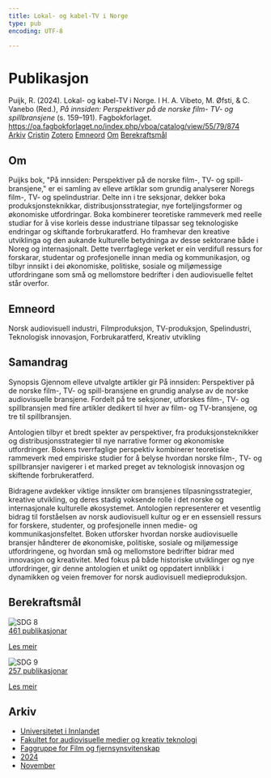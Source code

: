 ```yaml
---
title: Lokal- og kabel-TV i Norge
type: pub
encoding: UTF-8

---
```

<h1>Publikasjon</h1>
<article id="csl-bib-container-NHCXJ2WT" class="csl-bib-container">
  <div class="csl-bib-body"> <div class="csl-entry">Puijk, R. (2024). Lokal- og kabel-TV i Norge. I H. A. Vibeto, M. Øfsti, &#38; C. Vanebo (Red.), <i>På innsiden: Perspektiver på de norske film- TV- og spillbransjene</i> (s. 159–191). Fagbokforlaget. <a href="https://oa.fagbokforlaget.no/index.php/vboa/catalog/view/55/79/874">https://oa.fagbokforlaget.no/index.php/vboa/catalog/view/55/79/874</a></div> </div>
  <div class="csl-bib-buttons">
    <a href="#taxonomy-article-NHCXJ2WT" alt="archive" class="csl-bib-button">Arkiv</a>
    <a href="https://app.cristin.no/results/show.jsf?id=2324814" alt="Cristin" class="csl-bib-button">Cristin</a>
    <a href="http://zotero.org/groups/5881554/items/NHCXJ2WT" alt="Zotero" class="csl-bib-button">Zotero</a>
    <a href="#keywords-article-NHCXJ2WT" alt="keywords" class="csl-bib-button">Emneord</a>
    <a href="#about-article-NHCXJ2WT" alt="about_pub" class="csl-bib-button">Om</a>
    <a href="#sdg-article-NHCXJ2WT" alt="sdg" class="csl-bib-button">Berekraftsmål</a>
  </div>
  <div id="csl-bib-meta-container-NHCXJ2WT"></div>
</article>
<div id="csl-bib-meta-NHCXJ2WT" class="csl-bib-meta">
  <article id="about-article-NHCXJ2WT" class="about_pub-article">
    <h1>Om</h1>
    Puijks bok, "På innsiden: Perspektiver på de norske film-, TV- og spill-bransjene," er ei samling av elleve artiklar som grundig analyserer Noregs film-, TV- og spelindustriar. Delte inn i tre seksjonar, dekker boka produksjonsteknikkar, distribusjonsstrategiar, nye forteljingsformer og økonomiske utfordringar. Boka kombinerer teoretiske rammeverk med reelle studiar for å vise korleis desse industriane tilpassar seg teknologiske endringar og skiftande forbrukaratferd. Ho framhevar den kreative utviklinga og den aukande kulturelle betydninga av desse sektorane både i Noreg og internasjonalt. Dette tverrfaglege verket er ein verdifull ressurs for forskarar, studentar og profesjonelle innan media og kommunikasjon, og tilbyr innsikt i dei økonomiske, politiske, sosiale og miljømessige utfordringane som små og mellomstore bedrifter i den audiovisuelle feltet står overfor.
  </article>
  <article id="keywords-article-NHCXJ2WT" class="keywords-article">
    <h1>Emneord</h1>
    Norsk audiovisuell industri, Filmproduksjon, TV-produksjon, Spelindustri, Teknologisk innovasjon, Forbrukaratferd, Kreativ utvikling
  </article>
  <article id="abstract-article-NHCXJ2WT" class="abstract-article">
    <h1>Samandrag</h1>
    Synopsis 
Gjennom elleve utvalgte artikler gir På innsiden: Perspektiver på de norske film-, TV- og spill-bransjene en grundig analyse av de norske audiovisuelle bransjene. Fordelt på tre seksjoner, utforskes film-, TV- og spillbransjen med fire artikler dedikert til hver av film- og TV-bransjene, og tre til spillbransjen. 
 
Antologien tilbyr et bredt spekter av perspektiver, fra produksjonsteknikker og distribusjonsstrategier til nye narrative former og økonomiske utfordringer. Bokens tverrfaglige perspektiv kombinerer teoretiske rammeverk med empiriske studier for å belyse hvordan norske film-, TV- og spillbransjer navigerer i et marked preget av teknologisk innovasjon og skiftende forbrukeratferd. 
 
Bidragene avdekker viktige innsikter om bransjenes tilpasningsstrategier, kreative utvikling, og deres stadig voksende rolle i det norske og internasjonale kulturelle økosystemet. Antologien representerer et vesentlig bidrag til forståelsen av norsk audiovisuell kultur og er en essensiell ressurs for forskere, studenter, og profesjonelle innen medie- og kommunikasjonsfeltet. 
Boken utforsker hvordan norske audiovisuelle bransjer håndterer de økonomiske, politiske, sosiale og miljømessige utfordringene, og hvordan små og mellomstore bedrifter bidrar med innovasjon og kreativitet. Med fokus på både historiske utviklinger og nye utfordringer, gir denne antologien et unikt og oppdatert innblikk i dynamikken og veien fremover for norsk audiovisuell medieproduksjon.
  </article>
  <article id="sdg-article-NHCXJ2WT" class="sdg-article">
    <h1>Berekraftsmål</h1>
    <div class="sdg-container"><div id="sdg8" class="sdg">
        <img src="{{< params subfolder >}}images/sdg/sdg08_nn.png" class="image" alt="SDG 8">
        <div class="sdg-overlay">
          <a href="{{< params subfolder >}}nn/archive/?sdg=8#archive" class="sdg-publication-count"><span>461</span> publikasjonar</a>
          <p><a href="https://fn.no/om-fn/fns-baerekraftsmaal/anstendig-arbeid-og-oekonomisk-vekst?lang=nno-NO" class="sdg-read-more">Les meir</a></p>
        </div>
      </div> <div id="sdg9" class="sdg">
        <img src="{{< params subfolder >}}images/sdg/sdg09_nn.png" class="image" alt="SDG 9">
        <div class="sdg-overlay">
          <a href="{{< params subfolder >}}nn/archive/?sdg=9#archive" class="sdg-publication-count"><span>257</span> publikasjonar</a>
          <p><a href="https://fn.no/om-fn/fns-baerekraftsmaal/industri-innovasjon-og-infrastruktur?lang=nno-NO" class="sdg-read-more">Les meir</a></p>
        </div>
      </div></div>
  </article>
  <article id="taxonomy-article-NHCXJ2WT" class="taxonomy-article">
    <h1>Arkiv</h1>
    <ul>
      <li><a href="{{< params subfolder >}}nn/archive/?key=3DCRN523">Universitetet i Innlandet</a></li>
      <li><a href="{{< params subfolder >}}nn/archive/?key=8XUDF4FD">Fakultet for audiovisuelle medier og kreativ teknologi</a></li>
      <li><a href="{{< params subfolder >}}nn/archive/?key=GP9PM6PG">Faggruppe for Film og fjernsynsvitenskap</a></li>
      <li><a href="{{< params subfolder >}}nn/archive/?key=8LKK3UQ6">2024</a></li>
      <li><a href="{{< params subfolder >}}nn/archive/?key=QKHA8KJT">November</a></li>
    </ul>
  </article>
</div>

